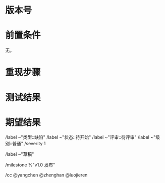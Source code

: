 # 版本号

<!-- 必填：软件的版本号，见菜单项 "帮助 > 关于我们"；或参照 name-of-branch commit-id 形式填写（例如 release/v0.2.0 bc4d941ff64fa208a565508cc411e393ffdc0a36）。 -->


# 前置条件

<!-- 可选：重现缺陷的前置条件。 -->

无。


# 重现步骤

<!-- 必填，建议使用 numbered list，例如：1. 步骤一  -->


# 测试结果

<!-- 必填，建议使用 numbered list，例如：1. 结果一  -->


# 期望结果

<!-- 必填，建议使用 numbered list，例如：1. 期望结果一  -->


<!-- 以下 meta 信息请做修改，保证提供正确的里程碑，缺陷级别，并添加合适的 tag，例如 ~"建模框架" -->

/label ~"类型::缺陷"
/label ~"状态::待开始"
/label ~"评审::待评审" 
/label ~"级别::普通" 
/severity 1

<!-- 请在文档撰写完稿后去除 label ~"草稿" -->
/label ~"草稿"

<!-- 请通过里程碑将需求规划入相应的发版计划 -->
/milestone %"v1.0 发布" 

/cc @yangchen @zhenghan @luojieren

